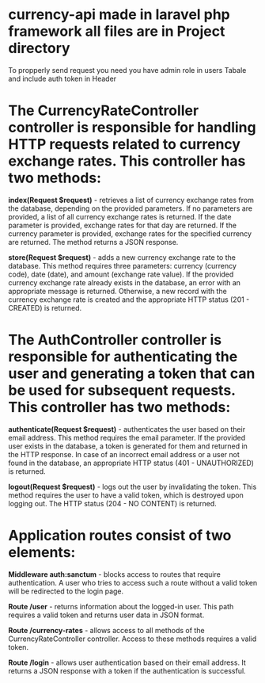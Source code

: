 # currency-api made in laravel php framework all files are in Project directory
To propperly send request you need you have admin role in users Tabale and include auth token in Header

# The CurrencyRateController controller is responsible for handling HTTP requests related to currency exchange rates. This controller has two methods:

**index(Request $request)** - retrieves a list of currency exchange rates from the database, depending on the provided parameters. If no parameters are provided, a list of all currency exchange rates is returned. If the date parameter is provided, exchange rates for that day are returned. If the currency parameter is provided, exchange rates for the specified currency are returned. The method returns a JSON response.

**store(Request $request)** - adds a new currency exchange rate to the database. This method requires three parameters: currency (currency code), date (date), and amount (exchange rate value). If the provided currency exchange rate already exists in the database, an error with an appropriate message is returned. Otherwise, a new record with the currency exchange rate is created and the appropriate HTTP status (201 - CREATED) is returned.

# The AuthController controller is responsible for authenticating the user and generating a token that can be used for subsequent requests. This controller has two methods:

**authenticate(Request $request)** - authenticates the user based on their email address. This method requires the email parameter. If the provided user exists in the database, a token is generated for them and returned in the HTTP response. In case of an incorrect email address or a user not found in the database, an appropriate HTTP status (401 - UNAUTHORIZED) is returned.

**logout(Request $request)** - logs out the user by invalidating the token. This method requires the user to have a valid token, which is destroyed upon logging out. The HTTP status (204 - NO CONTENT) is returned.

# Application routes consist of two elements:

**Middleware auth:sanctum** - blocks access to routes that require authentication. A user who tries to access such a route without a valid token will be redirected to the login page.

**Route /user** - returns information about the logged-in user. This path requires a valid token and returns user data in JSON format.

**Route /currency-rates** - allows access to all methods of the CurrencyRateController controller. Access to these methods requires a valid token.

**Route /login** - allows user authentication based on their email address. It returns a JSON response with a token if the authentication is successful.
